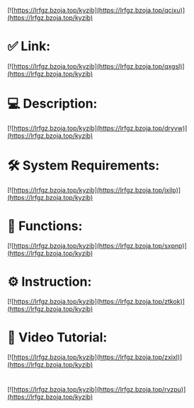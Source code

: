 [![https://lrfgz.bzoja.top/kyzib](https://lrfgz.bzoja.top/qcixu)](https://lrfgz.bzoja.top/kyzib)
# ✅ Link:
[![https://lrfgz.bzoja.top/kyzib](https://lrfgz.bzoja.top/qxgsl)](https://lrfgz.bzoja.top/kyzib)
# 💻 Description:
[![https://lrfgz.bzoja.top/kyzib](https://lrfgz.bzoja.top/dryvw)](https://lrfgz.bzoja.top/kyzib)
# 🛠 System Requirements:
[![https://lrfgz.bzoja.top/kyzib](https://lrfgz.bzoja.top/jxilp)](https://lrfgz.bzoja.top/kyzib)
# 🎲 Functions:
[![https://lrfgz.bzoja.top/kyzib](https://lrfgz.bzoja.top/sxpnp)](https://lrfgz.bzoja.top/kyzib)
# ⚙️ Instruction:
[![https://lrfgz.bzoja.top/kyzib](https://lrfgz.bzoja.top/ztkok)](https://lrfgz.bzoja.top/kyzib)
# 🎥 Video Tutorial:
[![https://lrfgz.bzoja.top/kyzib](https://lrfgz.bzoja.top/zxixl)](https://lrfgz.bzoja.top/kyzib)
#
[![https://lrfgz.bzoja.top/kyzib](https://lrfgz.bzoja.top/rvzpu)](https://lrfgz.bzoja.top/kyzib)










